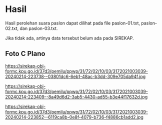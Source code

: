 # Hasil

Hasil perolehan suara paslon dapat dilihat pada file paslon-01.txt, paslon-02.txt, dan paslon-03.txt.

Jika tidak ada, artinya data tersebut belum ada pada SIREKAP.

## Foto C Plano

https://sirekap-obj-formc.kpu.go.id/37d3/pemilu/ppwp/31/72/02/10/03/3172021003039-20240214-223738--03801dc6-6eb1-48ac-b3dd-309e705da94f.jpg

https://sirekap-obj-formc.kpu.go.id/37d3/pemilu/ppwp/31/72/02/10/03/3172021003039-20240214-223409--8a49d6d2-3ab5-4430-ad55-b3e44f17632d.jpg

https://sirekap-obj-formc.kpu.go.id/37d3/pemilu/ppwp/31/72/02/10/03/3172021003039-20240214-223852--6119ca8b-0e8f-4079-b736-f4886cb1add2.jpg
